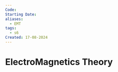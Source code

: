 ```yaml
---
Code: 
Starting Date: 
aliases:
  - EMT
tags:
  - s6
Created: 17-08-2024
---
```

# ElectroMagnetics Theory



